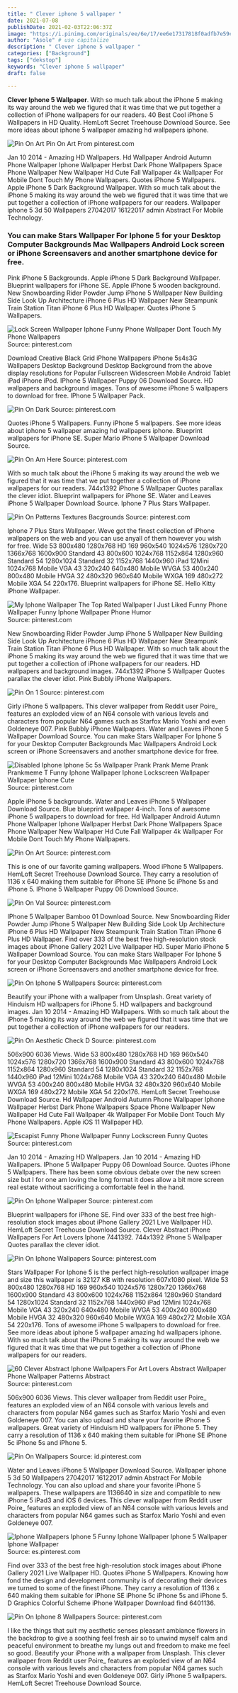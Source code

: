 ```yaml
---
title: " Clever iphone 5 wallpaper "
date: 2021-07-08
publishDate: 2021-02-03T22:06:37Z
image: "https://i.pinimg.com/originals/ee/6e/17/ee6e17317818f0adfb7e59c97b10b2a9.jpg"
author: "Asole" # use capitalize
description: " Clever iphone 5 wallpaper "
categories: ["Background"]
tags: ["dekstop"]
keywords: "Clever iphone 5 wallpaper"
draft: false

---
```



**Clever Iphone 5 Wallpaper**. With so much talk about the iPhone 5 making its way around the web we figured that it was time that we put together a collection of iPhone wallpapers for our readers. 40 Best Cool iPhone 5 Wallpapers in HD Quality. HemLoft Secret Treehouse Download Source. See more ideas about iphone 5 wallpaper amazing hd wallpapers iphone.

![Pin On Art](https://i.pinimg.com/originals/6d/7f/d0/6d7fd0accc9737557ab320fdf0a85727.jpg "Pin On Art")
Pin On Art From pinterest.com


Jan 10 2014 - Amazing HD Wallpapers. Hd Wallpaper Android Autumn Phone Wallpaper Iphone Wallpaper Herbst Dark Phone Wallpapers Space Phone Wallpaper New Wallpaper Hd Cute Fall Wallpaper 4k Wallpaper For Mobile Dont Touch My Phone Wallpapers. Quotes iPhone 5 Wallpapers. Apple iPhone 5 Dark Background Wallpaper. With so much talk about the iPhone 5 making its way around the web we figured that it was time that we put together a collection of iPhone wallpapers for our readers. Wallpaper iphone 5 3d 50 Wallpapers 27042017 16122017 admin Abstract For Mobile Technology.

### You can make Stars Wallpaper For Iphone 5 for your Desktop Computer Backgrounds Mac Wallpapers Android Lock screen or iPhone Screensavers and another smartphone device for free.

Pink iPhone 5 Backgrounds. Apple iPhone 5 Dark Background Wallpaper. Blueprint wallpapers for iPhone SE. Apple iPhone 5 wooden background. New Snowboarding Rider Powder Jump iPhone 5 Wallpaper New Building Side Look Up Architecture iPhone 6 Plus HD Wallpaper New Steampunk Train Station Titan iPhone 6 Plus HD Wallpaper. Quotes iPhone 5 Wallpapers.


![Lock Screen Wallpaper Iphone Funny Phone Wallpaper Dont Touch My Phone Wallpapers](https://i.pinimg.com/736x/53/8c/93/538c93fec3cfff135720704e7a3305cb.jpg "Lock Screen Wallpaper Iphone Funny Phone Wallpaper Dont Touch My Phone Wallpapers")
Source: pinterest.com

Download Creative Black Grid iPhone Wallpapers iPhone 5s4s3G Wallpapers Desktop Background Desktop Background from the above display resolutions for Popular Fullscreen Widescreen Mobile Android Tablet iPad iPhone iPod. IPhone 5 Wallpaper Puppy 06 Download Source. HD wallpapers and background images. Tons of awesome iPhone 5 wallpapers to download for free. IPhone 5 Wallpaper Pack.

![Pin On Dark](https://i.pinimg.com/originals/e4/c4/97/e4c497d2072e80728d9ab0ddac839bdc.jpg "Pin On Dark")
Source: pinterest.com

Quotes iPhone 5 Wallpapers. Funny iPhone 5 wallpapers. See more ideas about iphone 5 wallpaper amazing hd wallpapers iphone. Blueprint wallpapers for iPhone SE. Super Mario iPhone 5 Wallpaper Download Source.

![Pin On Am Here](https://i.pinimg.com/originals/ee/20/74/ee207494a11a6c8dff6eebee93b719c3.jpg "Pin On Am Here")
Source: pinterest.com

With so much talk about the iPhone 5 making its way around the web we figured that it was time that we put together a collection of iPhone wallpapers for our readers. 744x1392 iPhone 5 Wallpaper Quotes parallax the clever idiot. Blueprint wallpapers for iPhone SE. Water and Leaves iPhone 5 Wallpaper Download Source. Iphone 7 Plus Stars Wallpaper.

![Pin On Patterns Textures Bacgrounds](https://i.pinimg.com/originals/6b/11/20/6b112014c0dcc41265d46f8667271241.png "Pin On Patterns Textures Bacgrounds")
Source: pinterest.com

Iphone 7 Plus Stars Wallpaper. Weve got the finest collection of iPhone wallpapers on the web and you can use anyall of them however you wish for free. Wide 53 800x480 1280x768 HD 169 960x540 1024x576 1280x720 1366x768 1600x900 Standard 43 800x600 1024x768 1152x864 1280x960 Standard 54 1280x1024 Standard 32 1152x768 1440x960 iPad 12Mini 1024x768 Mobile VGA 43 320x240 640x480 Mobile WVGA 53 400x240 800x480 Mobile HVGA 32 480x320 960x640 Mobile WXGA 169 480x272 Mobile XGA 54 220x176. Blueprint wallpapers for iPhone SE. Hello Kitty iPhone Wallpaper.

![My Iphone Wallpaper The Top Rated Wallpaper I Just Liked Funny Phone Wallpaper Funny Iphone Wallpaper Phone Humor](https://i.pinimg.com/originals/eb/09/6b/eb096bfccf06a7ba6a0acbbfab2a1812.jpg "My Iphone Wallpaper The Top Rated Wallpaper I Just Liked Funny Phone Wallpaper Funny Iphone Wallpaper Phone Humor")
Source: pinterest.com

New Snowboarding Rider Powder Jump iPhone 5 Wallpaper New Building Side Look Up Architecture iPhone 6 Plus HD Wallpaper New Steampunk Train Station Titan iPhone 6 Plus HD Wallpaper. With so much talk about the iPhone 5 making its way around the web we figured that it was time that we put together a collection of iPhone wallpapers for our readers. HD wallpapers and background images. 744x1392 iPhone 5 Wallpaper Quotes parallax the clever idiot. Pink Bubbly iPhone Wallpapers.

![Pin On 1](https://i.pinimg.com/originals/a2/df/d2/a2dfd2f18f02221bdd7399e483a55fee.jpg "Pin On 1")
Source: pinterest.com

Girly iPhone 5 wallpapers. This clever wallpaper from Reddit user Poire_ features an exploded view of an N64 console with various levels and characters from popular N64 games such as Starfox Mario Yoshi and even Goldeneye 007. Pink Bubbly iPhone Wallpapers. Water and Leaves iPhone 5 Wallpaper Download Source. You can make Stars Wallpaper For Iphone 5 for your Desktop Computer Backgrounds Mac Wallpapers Android Lock screen or iPhone Screensavers and another smartphone device for free.

![Disabled Iphone Iphone 5c 5s Wallpaper Prank Prank Meme Prank Prankmeme T Funny Iphone Wallpaper Iphone Lockscreen Wallpaper Wallpaper Iphone Cute](https://i.pinimg.com/474x/8b/3d/ac/8b3dac3f7adc901fb0a1460d85583601.jpg "Disabled Iphone Iphone 5c 5s Wallpaper Prank Prank Meme Prank Prankmeme T Funny Iphone Wallpaper Iphone Lockscreen Wallpaper Wallpaper Iphone Cute")
Source: pinterest.com

Apple iPhone 5 backgrounds. Water and Leaves iPhone 5 Wallpaper Download Source. Blue blueprint wallpaper 4-inch. Tons of awesome iPhone 5 wallpapers to download for free. Hd Wallpaper Android Autumn Phone Wallpaper Iphone Wallpaper Herbst Dark Phone Wallpapers Space Phone Wallpaper New Wallpaper Hd Cute Fall Wallpaper 4k Wallpaper For Mobile Dont Touch My Phone Wallpapers.

![Pin On Art](https://i.pinimg.com/originals/6d/7f/d0/6d7fd0accc9737557ab320fdf0a85727.jpg "Pin On Art")
Source: pinterest.com

This is one of our favorite gaming wallpapers. Wood iPhone 5 Wallpapers. HemLoft Secret Treehouse Download Source. They carry a resolution of 1136 x 640 making them suitable for iPhone SE iPhone 5c iPhone 5s and iPhone 5. IPhone 5 Wallpaper Puppy 06 Download Source.

![Pin On Val](https://i.pinimg.com/originals/b5/20/02/b520025ff19c9f768ec367e397985c74.jpg "Pin On Val")
Source: pinterest.com

IPhone 5 Wallpaper Bamboo 01 Download Source. New Snowboarding Rider Powder Jump iPhone 5 Wallpaper New Building Side Look Up Architecture iPhone 6 Plus HD Wallpaper New Steampunk Train Station Titan iPhone 6 Plus HD Wallpaper. Find over 333 of the best free high-resolution stock images about iPhone Gallery 2021 Live Wallpaper HD. Super Mario iPhone 5 Wallpaper Download Source. You can make Stars Wallpaper For Iphone 5 for your Desktop Computer Backgrounds Mac Wallpapers Android Lock screen or iPhone Screensavers and another smartphone device for free.

![Pin On Iphone 5 Wallpapers](https://i.pinimg.com/originals/60/e9/ef/60e9ef67a8f65b906ff9a4a4d376016c.jpg "Pin On Iphone 5 Wallpapers")
Source: pinterest.com

Beautify your iPhone with a wallpaper from Unsplash. Great variety of Hinduism HD wallpapers for iPhone 5. HD wallpapers and background images. Jan 10 2014 - Amazing HD Wallpapers. With so much talk about the iPhone 5 making its way around the web we figured that it was time that we put together a collection of iPhone wallpapers for our readers.

![Pin On Aesthetic Check D](https://i.pinimg.com/564x/ab/ff/b2/abffb2f09ec8ea306c17745484a3274b.jpg "Pin On Aesthetic Check D")
Source: pinterest.com

506x900 6036 Views. Wide 53 800x480 1280x768 HD 169 960x540 1024x576 1280x720 1366x768 1600x900 Standard 43 800x600 1024x768 1152x864 1280x960 Standard 54 1280x1024 Standard 32 1152x768 1440x960 iPad 12Mini 1024x768 Mobile VGA 43 320x240 640x480 Mobile WVGA 53 400x240 800x480 Mobile HVGA 32 480x320 960x640 Mobile WXGA 169 480x272 Mobile XGA 54 220x176. HemLoft Secret Treehouse Download Source. Hd Wallpaper Android Autumn Phone Wallpaper Iphone Wallpaper Herbst Dark Phone Wallpapers Space Phone Wallpaper New Wallpaper Hd Cute Fall Wallpaper 4k Wallpaper For Mobile Dont Touch My Phone Wallpapers. Apple iOS 11 Wallpaper HD.

![Escapist Funny Phone Wallpaper Funny Lockscreen Funny Quotes](https://i.pinimg.com/564x/e3/5a/6c/e35a6ce32cddc37d13e5589cf1a46275.jpg "Escapist Funny Phone Wallpaper Funny Lockscreen Funny Quotes")
Source: pinterest.com

Jan 10 2014 - Amazing HD Wallpapers. Jan 10 2014 - Amazing HD Wallpapers. IPhone 5 Wallpaper Puppy 06 Download Source. Quotes iPhone 5 Wallpapers. There has been some obvious debate over the new screen size but I for one am loving the long format it does allow a bit more screen real estate without sacrificing a comfortable feel in the hand.

![Pin On Iphone Wallpaper](https://i.pinimg.com/originals/6e/0f/37/6e0f37af3461124810660985195aec2b.jpg "Pin On Iphone Wallpaper")
Source: pinterest.com

Blueprint wallpapers for iPhone SE. Find over 333 of the best free high-resolution stock images about iPhone Gallery 2021 Live Wallpaper HD. HemLoft Secret Treehouse Download Source. Clever Abstract iPhone Wallpapers For Art Lovers Iphone 7441392. 744x1392 iPhone 5 Wallpaper Quotes parallax the clever idiot.

![Pin On Iphone Wallpapers](https://i.pinimg.com/originals/e5/75/f7/e575f736635451c5d7532eb494df8e35.jpg "Pin On Iphone Wallpapers")
Source: pinterest.com

Stars Wallpaper For Iphone 5 is the perfect high-resolution wallpaper image and size this wallpaper is 32127 KB with resolution 607x1080 pixel. Wide 53 800x480 1280x768 HD 169 960x540 1024x576 1280x720 1366x768 1600x900 Standard 43 800x600 1024x768 1152x864 1280x960 Standard 54 1280x1024 Standard 32 1152x768 1440x960 iPad 12Mini 1024x768 Mobile VGA 43 320x240 640x480 Mobile WVGA 53 400x240 800x480 Mobile HVGA 32 480x320 960x640 Mobile WXGA 169 480x272 Mobile XGA 54 220x176. Tons of awesome iPhone 5 wallpapers to download for free. See more ideas about iphone 5 wallpaper amazing hd wallpapers iphone. With so much talk about the iPhone 5 making its way around the web we figured that it was time that we put together a collection of iPhone wallpapers for our readers.

![60 Clever Abstract Iphone Wallpapers For Art Lovers Abstract Wallpaper Phone Wallpaper Patterns Abstract](https://i.pinimg.com/originals/cb/d9/d1/cbd9d1198b16352c6da1396a74368b69.jpg "60 Clever Abstract Iphone Wallpapers For Art Lovers Abstract Wallpaper Phone Wallpaper Patterns Abstract")
Source: pinterest.com

506x900 6036 Views. This clever wallpaper from Reddit user Poire_ features an exploded view of an N64 console with various levels and characters from popular N64 games such as Starfox Mario Yoshi and even Goldeneye 007. You can also upload and share your favorite iPhone 5 wallpapers. Great variety of Hinduism HD wallpapers for iPhone 5. They carry a resolution of 1136 x 640 making them suitable for iPhone SE iPhone 5c iPhone 5s and iPhone 5.

![Pin On Wallpapers](https://i.pinimg.com/originals/e4/30/46/e43046c9026ec8412e11f52136ce6a3e.jpg "Pin On Wallpapers")
Source: id.pinterest.com

Water and Leaves iPhone 5 Wallpaper Download Source. Wallpaper iphone 5 3d 50 Wallpapers 27042017 16122017 admin Abstract For Mobile Technology. You can also upload and share your favorite iPhone 5 wallpapers. These wallpapers are 1136640 in size and compatible to new iPhone 5 iPad3 and iOS 6 devices. This clever wallpaper from Reddit user Poire_ features an exploded view of an N64 console with various levels and characters from popular N64 games such as Starfox Mario Yoshi and even Goldeneye 007.

![Iphone Wallpapers Iphone 5 Funny Iphone Wallpaper Iphone 5 Wallpaper Iphone Wallpaper](https://i.pinimg.com/originals/bb/54/e8/bb54e853003f860a18796ebb9315c0af.jpg "Iphone Wallpapers Iphone 5 Funny Iphone Wallpaper Iphone 5 Wallpaper Iphone Wallpaper")
Source: es.pinterest.com

Find over 333 of the best free high-resolution stock images about iPhone Gallery 2021 Live Wallpaper HD. Quotes iPhone 5 Wallpapers. Knowing how fond the design and development community is of decorating their devices we turned to some of the finest iPhone. They carry a resolution of 1136 x 640 making them suitable for iPhone SE iPhone 5c iPhone 5s and iPhone 5. D Graphics Colorful Scheme iPhone Wallpaper Download find 6401136.

![Pin On Iphone 8 Wallpapers](https://i.pinimg.com/originals/ee/6e/17/ee6e17317818f0adfb7e59c97b10b2a9.jpg "Pin On Iphone 8 Wallpapers")
Source: pinterest.com

I like the things that suit my aesthetic senses pleasant ambiance flowers in the backdrop to give a soothing feel fresh air so to unwind myself calm and peaceful environment to breathe my lungs out and freedom to make me feel so good. Beautify your iPhone with a wallpaper from Unsplash. This clever wallpaper from Reddit user Poire_ features an exploded view of an N64 console with various levels and characters from popular N64 games such as Starfox Mario Yoshi and even Goldeneye 007. Girly iPhone 5 wallpapers. HemLoft Secret Treehouse Download Source.


